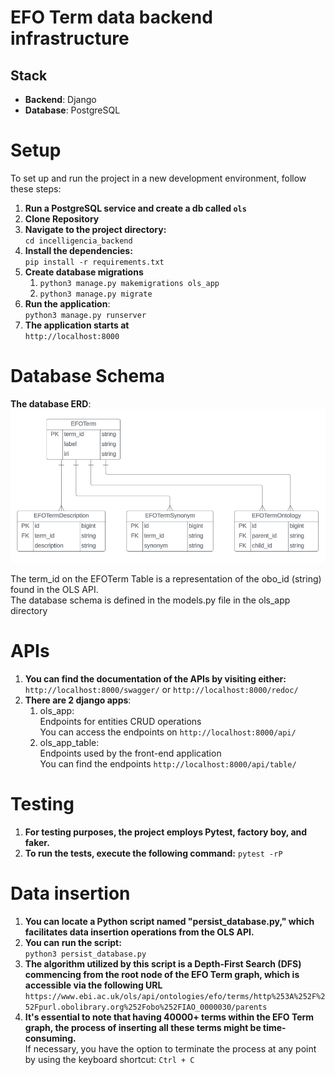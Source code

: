 # EFO Term data backend infrastructure

## Stack

- **Backend**: Django
- **Database**: PostgreSQL


# Setup

To set up and run the project in a new development environment, follow these steps:

1. **Run a PostgreSQL service and create a db called ```ols```**
2. **Clone Repository** 
3. **Navigate to the project directory:** <br>```cd incelligencia_backend```
4. **Install the dependencies:**<br>```pip install -r requirements.txt```
5. **Create database migrations** 
   1. ```python3 manage.py makemigrations ols_app```
   2. ```python3 manage.py migrate``` 
6. **Run the application**: <br> ```python3 manage.py runserver```
7. **The application starts at** <br>`http://localhost:8000`


# Database Schema 
**The database ERD**: 
![ERD](erd.png)

The term_id on the EFOTerm Table is a representation of the obo_id (string) found in the OLS API. <br> The database schema is defined in the models.py file in the ols_app directory

# APIs 

1. **You can find the documentation of the APIs by visiting either:** <br>
```http://localhost:8000/swagger/``` or ```http://localhost:8000/redoc/``` <br>
2. **There are 2 django apps**:
   1. ols_app: <br> Endpoints for entities CRUD operations <br> You can access the endpoints on ```http://localhost:8000/api/```
   2. ols_app_table: <br> Endpoints used by the front-end application  <br> You can find the endpoints ```http://localhost:8000/api/table/```


# Testing
1. **For testing purposes, the project employs Pytest, factory boy, and faker.**
2. **To run the tests, execute the following command:** ```pytest -rP```

# Data insertion
1. **You can locate a Python script named "persist_database.py," which facilitates data insertion operations from the OLS API.**
2. **You can run the script:** <br>```python3 persist_database.py```
3. **The algorithm utilized by this script is a Depth-First Search (DFS) commencing from the root node of the EFO Term graph, which is accessible via the following URL** <br> ```https://www.ebi.ac.uk/ols/api/ontologies/efo/terms/http%253A%252F%252Fpurl.obolibrary.org%252Fobo%252FIAO_0000030/parents```
4. **It's essential to note that having 40000+ terms within the EFO Term graph,  the process of inserting all these terms might be time-consuming.** <br> If necessary, you have the option to terminate the process at any point by using the keyboard shortcut: ```Ctrl + C``` 